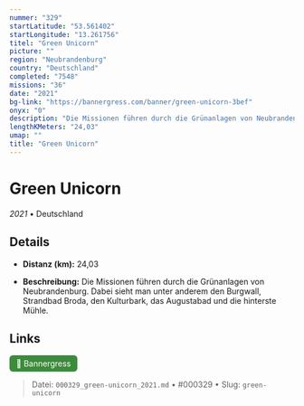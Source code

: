 ```yaml
---
nummer: "329"
startLatitude: "53.561402"
startLongitude: "13.261756"
titel: "Green Unicorn"
picture: ""
region: "Neubrandenburg"
country: "Deutschland"
completed: "7548"
missions: "36"
date: "2021"
bg-link: "https://bannergress.com/banner/green-unicorn-3bef"
onyx: "0"
description: "Die Missionen führen durch die Grünanlagen von Neubrandenburg. Dabei sieht man unter anderem den Burgwall, Strandbad Broda, den Kulturbark, das Augustabad und die hinterste Mühle."
lengthKMeters: "24,03"
umap: ""
title: "Green Unicorn"
---
```

# Green Unicorn

*2021* • Deutschland



## Details
- **Distanz (km):** 24,03



- **Beschreibung:** Die Missionen führen durch die Grünanlagen von Neubrandenburg. Dabei sieht man unter anderem den Burgwall, Strandbad Broda, den Kulturbark, das Augustabad und die hinterste Mühle.


## Links
<div style="margin-top: 0.5em;">
<a href="https://bannergress.com/banner/green-unicorn-3bef" target="_blank" style="display:inline-block;margin-right:8px;padding:6px 12px;background-color:#3c8b3c;color:white;text-decoration:none;border-radius:6px;">🔗 Bannergress</a>

</div>


> Datei: `000329_green-unicorn_2021.md` • #000329 • Slug: `green-unicorn`
